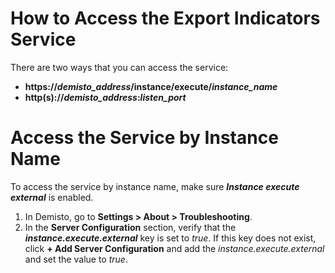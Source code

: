 # How to Access the Export Indicators Service

There are two ways that you can access the service:
- **https://*demisto_address*/instance/execute/*instance_name*** 
- **http(s)://*demisto_address*:*listen_port***

# Access the Service by Instance Name
To access the service by instance name, make sure ***Instance execute external*** is enabled. 

1. In Demisto, go to **Settings > About > Troubleshooting**.
2. In the **Server Configuration** section, verify that the ***instance.execute.external*** key is set to *true*. If this key does not exist, click **+ Add Server Configuration** and add the *instance.execute.external* and set the value to *true*.
